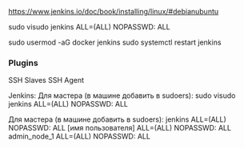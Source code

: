 https://www.jenkins.io/doc/book/installing/linux/#debianubuntu


sudo visudo
jenkins ALL=(ALL) NOPASSWD: ALL


sudo usermod -aG docker jenkins
sudo systemctl restart jenkins

### Plugins 
SSH Slaves
SSH Agent


Jenkins: 
Для мастера (в машине добавить в sudoers):
sudo visudo
jenkins ALL=(ALL) NOPASSWD: ALL

Для мастера (в машине добавить в sudoers):
jenkins ALL=(ALL) NOPASSWD: ALL
[имя пользователя] ALL=(ALL) NOPASSWD: ALL 
admin_node_1 ALL=(ALL) NOPASSWD: ALL 
